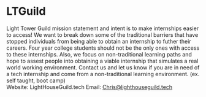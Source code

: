 # LTGuild

Light Tower Guild mission statement and intent is to make internships easier to access! We want to break down some of the traditional barriers that have stopped individuals from being able to obtain an internship to futher their careers. Four year college students should not be the only ones with access to these internships. Also, we focus on non-traditional learning paths and hope to assest people into obtaining a viable internship that simulates a real world working environment. Contact us and let us know if you are in need of a tech internship and come from a non-traditional learning environment. (ex. self taught, boot camp)   
Website: LightHouseGuild.tech
Email: Chris@lighthouseguild.tech
